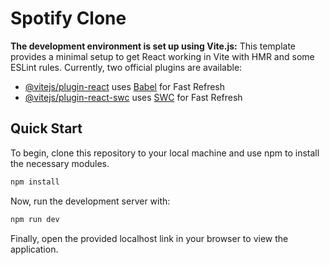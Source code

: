 # Spotify Clone

**The development environment is set up using Vite.js:**
This template provides a minimal setup to get React working in Vite with HMR and some ESLint rules. Currently, two official plugins are available:
- [@vitejs/plugin-react](https://github.com/vitejs/vite-plugin-react/blob/main/packages/plugin-react/README.md) uses [Babel](https://babeljs.io/) for Fast Refresh
- [@vitejs/plugin-react-swc](https://github.com/vitejs/vite-plugin-react-swc) uses [SWC](https://swc.rs/) for Fast Refresh

## Quick Start
To begin, clone this repository to your local machine and use npm to install the necessary modules.

```bash
npm install
```

Now, run the development server with:

```bash
npm run dev
```

Finally, open the provided localhost link in your browser to view the application.
